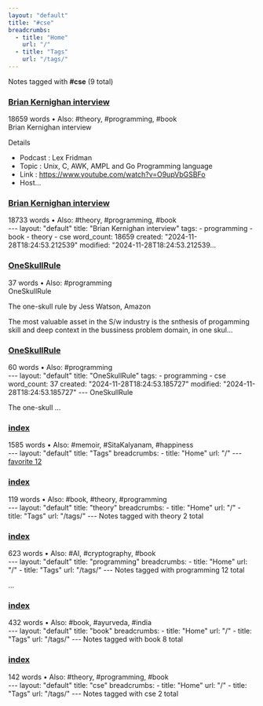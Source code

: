 ```yaml
---
layout: "default"
title: "#cse"
breadcrumbs:
  - title: "Home"
    url: "/"
  - title: "Tags"
    url: "/tags/"
---
```

Notes tagged with **#cse** (9 total)

<div class="note-grid">

<div class="note-card">
    <h3><a href="people/brian-kernighan-interview/">Brian Kernighan interview</a></h3>
    <div class="note-meta">
        18659 words
        • Also: #theory, #programming, #book
    </div>
    <div class="note-excerpt">Brian Kernighan interview

 Details

- Podcast     : Lex Fridman
- Topic       : Unix, C, AWK, AMPL and Go Programming language
- Link        : <https://www.youtube.com/watch?v=O9upVbGSBFo>
- Host...</div>
</div>

<div class="note-card">
    <h3><a href="docs/people/brian-kernighan-interview/index/">Brian Kernighan interview</a></h3>
    <div class="note-meta">
        18733 words
        • Also: #theory, #programming, #book
    </div>
    <div class="note-excerpt">---
layout: "default"
title: "Brian Kernighan interview"
tags:
  - programming
  - book
  - theory
  - cse
word_count: 18659
created: "2024-11-28T18:24:53.212539"
modified: "2024-11-28T18:24:53.212539...</div>
</div>

<div class="note-card">
    <h3><a href="oneskullrule/">OneSkullRule</a></h3>
    <div class="note-meta">
        37 words
        • Also: #programming
    </div>
    <div class="note-excerpt">OneSkullRule

The one-skull rule by Jess Watson, Amazon

The most valuable asset in the S/w industry is the snthesis of progamming skill and deep context in the bussiness problem domain, in one skul...</div>
</div>

<div class="note-card">
    <h3><a href="docs/oneskullrule/index/">OneSkullRule</a></h3>
    <div class="note-meta">
        60 words
        • Also: #programming
    </div>
    <div class="note-excerpt">---
layout: "default"
title: "OneSkullRule"
tags:
  - programming
  - cse
word_count: 37
created: "2024-11-28T18:24:53.185727"
modified: "2024-11-28T18:24:53.185727"
---
 OneSkullRule

The one-skull ...</div>
</div>

<div class="note-card">
    <h3><a href="docs/tags/index/">index</a></h3>
    <div class="note-meta">
        1585 words
        • Also: #memoir, #SitaKalyanam, #happiness
    </div>
    <div class="note-excerpt">---
layout: "default"
title: "Tags"
breadcrumbs:
  - title: "Home"
    url: "/"
---
<div class="tag-cloud">
<a href="favorite/" class="tag" style="--tag-weight: 1.0">favorite 12</a>
<a href="progra...</div>
</div>

<div class="note-card">
    <h3><a href="docs/tags/theory/index/">index</a></h3>
    <div class="note-meta">
        119 words
        • Also: #book, #theory, #programming
    </div>
    <div class="note-excerpt">---
layout: "default"
title: "theory"
breadcrumbs:
  - title: "Home"
    url: "/"
  - title: "Tags"
    url: "/tags/"
---
Notes tagged with theory 2 total

<div class="note-grid">

<div class=...</div>
</div>

<div class="note-card">
    <h3><a href="docs/tags/programming/index/">index</a></h3>
    <div class="note-meta">
        623 words
        • Also: #AI, #cryptography, #book
    </div>
    <div class="note-excerpt">---
layout: "default"
title: "programming"
breadcrumbs:
  - title: "Home"
    url: "/"
  - title: "Tags"
    url: "/tags/"
---
Notes tagged with programming 12 total

<div class="note-grid">

...</div>
</div>

<div class="note-card">
    <h3><a href="docs/tags/book/index/">index</a></h3>
    <div class="note-meta">
        432 words
        • Also: #book, #ayurveda, #india
    </div>
    <div class="note-excerpt">---
layout: "default"
title: "book"
breadcrumbs:
  - title: "Home"
    url: "/"
  - title: "Tags"
    url: "/tags/"
---
Notes tagged with book 8 total

<div class="note-grid">

<div class="not...</div>
</div>

<div class="note-card">
    <h3><a href="docs/tags/cse/index/">index</a></h3>
    <div class="note-meta">
        142 words
        • Also: #theory, #programming, #book
    </div>
    <div class="note-excerpt">---
layout: "default"
title: "cse"
breadcrumbs:
  - title: "Home"
    url: "/"
  - title: "Tags"
    url: "/tags/"
---
Notes tagged with cse 2 total

<div class="note-grid">

<div class="note-...</div>
</div>
</div>